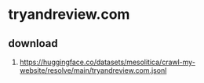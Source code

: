 # tryandreview.com

## download

1. https://huggingface.co/datasets/mesolitica/crawl-my-website/resolve/main/tryandreview.com.jsonl